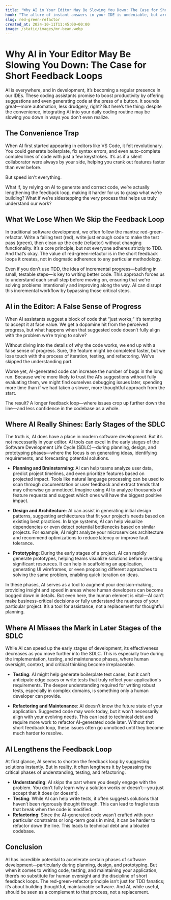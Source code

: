 ```yaml
---
title: "Why AI in Your Editor May Be Slowing You Down: The Case for Short Feedback Loops"
hook: "The allure of instant answers in your IDE is undeniable, but are AI-powered coding assistants really helping us code smarter, or are they leading us down a path where we lose sight of what we're building?"
slug: red-green-refactor
created_at: 2024-10-11T11:45:00+00:00
image: /static/images/mr-bean.webp
---
```


# Why AI in Your Editor May Be Slowing You Down: The Case for Short Feedback Loops

AI is everywhere, and in development, it’s becoming a regular presence in our IDEs. These coding assistants promise to boost productivity by offering suggestions and even generating code at the press of a button. It sounds great—more automation, less drudgery, right? But here’s the thing: despite the convenience, integrating AI into your daily coding routine may be slowing you down in ways you don’t even realize.

## The Convenience Trap

When AI first started appearing in editors like VS Code, it felt revolutionary. You could generate boilerplate, fix syntax errors, and even auto-complete complex lines of code with just a few keystrokes. It’s as if a silent collaborator were always by your side, helping you crank out features faster than ever before.

But speed isn't everything.

What if, by relying on AI to generate and correct code, we’re actually lengthening the feedback loop, making it harder for us to grasp what we’re building? What if we’re sidestepping the very process that helps us truly understand our work?

## What We Lose When We Skip the Feedback Loop

In traditional software development, we often follow the mantra: red-green-refactor. Write a failing test (red), write just enough code to make the test pass (green), then clean up the code (refactor) without changing functionality. It’s a core principle, but not everyone adheres strictly to TDD. And that’s okay. The value of red-green-refactor is in the short feedback loops it creates, not in dogmatic adherence to any particular methodology.

Even if you don’t use TDD, the idea of incremental progress—building in small, testable steps—is key to writing better code. This approach forces us to understand each small step before moving on, ensuring that we're solving problems intentionally and improving along the way. AI can disrupt this incremental workflow by bypassing those critical steps.

## AI in the Editor: A False Sense of Progress

When AI assistants suggest a block of code that “just works,” it’s tempting to accept it at face value. We get a dopamine hit from the perceived progress, but what happens when that suggested code doesn’t fully align with the problem we’re trying to solve?

Without diving into the details of why the code works, we end up with a false sense of progress. Sure, the feature might be completed faster, but we lose touch with the process of iteration, testing, and refactoring. We’ve skipped the understanding part.

Worse yet, AI-generated code can increase the number of bugs in the long run. Because we’re more likely to trust the AI’s suggestions without fully evaluating them, we might find ourselves debugging issues later, spending more time than if we had taken a slower, more thoughtful approach from the start.

The result? A longer feedback loop—where issues crop up further down the line—and less confidence in the codebase as a whole.

## Where AI Really Shines: Early Stages of the SDLC

The truth is, AI does have a place in modern software development. But it’s not necessarily in your editor. AI tools can excel in the early stages of the Software Development Life Cycle (SDLC)—during planning, design, and prototyping phases—where the focus is on generating ideas, identifying requirements, and forecasting potential solutions.

- **Planning and Brainstorming**: AI can help teams analyze user data, predict project timelines, and even prioritize features based on projected impact. Tools like natural language processing can be used to scan through documentation or user feedback and extract trends that may otherwise go unnoticed. Imagine using AI to analyze thousands of feature requests and suggest which ones will have the biggest positive impact.
- **Design and Architecture**: AI can assist in generating initial design patterns, suggesting architectures that fit your project’s needs based on existing best practices. In large systems, AI can help visualize dependencies or even detect potential bottlenecks based on similar projects. For example, AI might analyze your microservices architecture and recommend optimizations to reduce latency or improve fault tolerance.

- **Prototyping**: During the early stages of a project, AI can rapidly generate prototypes, helping teams visualize solutions before investing significant resources. It can help in scaffolding an application, generating UI wireframes, or even proposing different approaches to solving the same problem, enabling quick iteration on ideas.

In these phases, AI serves as a tool to augment your decision-making, providing insight and speed in areas where human developers can become bogged down in details. But even here, the human element is vital—AI can’t make business-critical decisions or fully understand the nuances of your particular project. It’s a tool for assistance, not a replacement for thoughtful planning.

## Where AI Misses the Mark in Later Stages of the SDLC

While AI can speed up the early stages of development, its effectiveness decreases as you move further into the SDLC. This is especially true during the implementation, testing, and maintenance phases, where human oversight, context, and critical thinking become irreplaceable.

- **Testing**: AI might help generate boilerplate test cases, but it can’t anticipate edge cases or write tests that truly reflect your application's requirements. The deeper understanding required for writing robust tests, especially in complex domains, is something only a human developer can provide.

- **Refactoring and Maintenance**: AI doesn’t know the future state of your application. Suggested code may work today, but it won’t necessarily align with your evolving needs. This can lead to technical debt and require more work to refactor AI-generated code later. Without that short feedback loop, these issues often go unnoticed until they become much harder to resolve.

## AI Lengthens the Feedback Loop

At first glance, AI seems to shorten the feedback loop by suggesting solutions instantly. But in reality, it often lengthens it by bypassing the critical phases of understanding, testing, and refactoring.

- **Understanding**: AI skips the part where you deeply engage with the problem. You don’t fully learn why a solution works or doesn’t—you just accept that it does (or doesn’t).
- **Testing**: While AI can help write tests, it often suggests solutions that haven’t been rigorously thought through. This can lead to fragile tests that break when the code is modified.
- **Refactoring**: Since the AI-generated code wasn’t crafted with your particular constraints or long-term goals in mind, it can be harder to refactor down the line. This leads to technical debt and a bloated codebase.

## Conclusion

AI has incredible potential to accelerate certain phases of software development—particularly during planning, design, and prototyping. But when it comes to writing code, testing, and maintaining your application, there’s no substitute for human oversight and the discipline of short feedback loops. The red-green-refactor principle isn’t just for TDD fanatics; it’s about building thoughtful, maintainable software. And AI, while useful, should be seen as a complement to that process, not a replacement.
